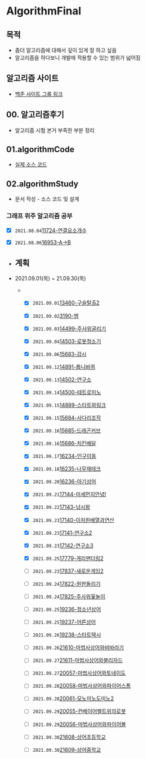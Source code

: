 # AlgorithmFinal  

## 목적  

- 좀더 알고리즘에 대해서 깊이 있게 잘 하고 싶음  
- 알고리즘을 하다보니 개발에 적용할 수 있는 범위가 넓어짐  

## 알고리즘 사이트  

-  [백준 사이트 그룹  링크](https://www.acmicpc.net/group/12038)

## 00. 알고리즘후기

- 알고리즘 시험 본거 부족한 부분 정리

## 01.algorithmCode

- [실제 소스 코드](./01.algorithmCode/algorithmCode)

## 02.algorithmStudy
- 문서 작성 - 소스 코드 및 설계
### 그래프 위주 알고리즘 공부  

- [x] `2021.08.04`[11724-연결요소개수](./02.algorithmStudy/0804/2021년08월04일_11724-연결요소의개수.md) 

- [x] `2021.08.06`[16953-A->B](./02.algorithmStudy/0806/2021년08월06일_16953-A-B.md)

- ## 계획   
- 2021.09.01(목) ~ 21.09.30(목)
  
  - - [x] `2021.09.01`[13460-구슬탈출2](./02.algorithmStudy/0901/01.13460-구슬탈출2/2021년09월01일_13460-구슬탈출2.md)
    
    - [x] `2021.09.02`[3190-뱀](./02.algorithmStudy/0902/01.3190-뱀/2021년09월02일_3190-뱀.md)
    
    - [x] `2021.09.03`[14499-주사위굴리기](./02.algorithmStudy/0903/01.14499-주사위굴리기/2021년09월03일_14499주사위굴리기.md)  
    
    - [x] `2021.09.04`[14503-로봇청소기](./02.algorithmStudy/0904/01.14503-로봇청소기/2021년09월04일_14503-로봇청소기.md)  
    
    - [x] `2021.09.06`[15683-감시](./02.algorithmStudy/0906/01.15683감시/2021년09월06일_15683-감시.md)  
    
    - [x] `2021.09.12`[14891-톱니바퀴](./02.algorithmStudy/0912/01.14891톱니바퀴/2021년09월12일_14891-톱니바퀴.md)
    
    - [x] `2021.09.13`[14502-연구소](./02.algorithmStudy/0913/01.14502-연구소/21.09.13_14502-연구소.md)
    
    - [x] `2021.09.14`[14500-테트로미노](./02.algorithmStudy/0914/01.14500-테트로미노/2021.09.14_14500-테트로미노.md)
    
    - [x] `2021.09.15`[14889-스타트와링크](./02.algorithmStudy/0915/01.14889-스타트와링크/2021.09.15_14889-스타트와링크.md)
    
    - [x] `2021.09.15`[15684-사다리조작](./02.algorithmStudy/0915/02.15684-사다리조작/2021.09.15_15684-사다리조작.md)
    
    - [x] `2021.09.16`[15685-드래곤커브](./02.algorithmStudy/0916/01.15685-드래곤커브/2021.09.16_15685-드래곤커브.md)
    
    - [x] `2021.09.16`[15686-치킨배달](./02.algorithmStudy/0916/02.15686-치킨배달/2021.09.16_15686-치킨배달.md)
    
    - [x] `2021.09.17`[16234-인구이동](./02.algorithmStudy/0917/01.16234-인구이동/2021.09.17_16234-인구이동.md)
    
    - [x] `2021.09.18`[16235-나무재테크](./02.algorithmStudy/0918/01.16235-나무재테크/2021.09.18_16235-나무재테크.md)
    
    - [x] `2021.09.20`[16236-아기상어](./02.algorithmStudy/0920/01.16236-아기상어/2021.09.20_16236-아기상어.md)
    
    - [x] `2021.09.21`[17144-미세먼지안녕!](./02.algorithmStudy/0921/01.17144-미세먼지/2021.09.21_17144-미세먼지.md)
    
    - [x] `2021.09.22`[17143-낚시왕](./02.algorithmStudy/0922/01.17143-낚시왕/2021.09.23_17143-낚시왕.md)
    
    - [x] `2021.09.23`[17140-이차원배열과연산](./02.algorithmStudy/0923/01.17140-이차원배열과연산/2021.09.23_17140-이차원배열과연산.md)
    
    - [x] `2021.09.23`[17141-연구소2](./02.algorithmStudy/0923/02.17141-연구소2,17142-연구소3/2021.09.23_17141-연구소2_17142-연구소3.md)
    
    - [x] `2021.09.23`[17142-연구소3](./02.algorithmStudy/0923/02.17141-연구소2,17142-연구소3/2021.09.23_17141-연구소2_17142-연구소3.md)
    
    - [x] `2021.09.25`[17779-게리맨더링2](./02.algorithmStudy/0925/01.17779-게리맨더링2/2021.09.25_17779-게리맨더링2.md)
    
    - [ ] `2021.09.23`[17837-새로운게임2]()
    
    - [ ] `2021.09.24`[17822-원판돌리기]()
    
    - [ ] `2021.09.24`[17825-주사위윷놀이]()
    
    - [ ] `2021.09.25`[19236-청소년상어]()
    
    - [ ] `2021.09.25`[19237-어른상어]()
    
    - [ ] `2021.09.26`[19238-스타트택시]()
    
    - [ ] `2021.09.26`[21610-마법사상어와비바라기]()
    
    - [ ] `2021.09.27`[21611-마법사상어와블리자드]()
    
    - [ ] `2021.09.27`[20057-마법사상어와토네이도]()
    
    - [ ] `2021.09.28`[20058-마법사상어와파이어스톰]()
    
    - [ ] `2021.09.28`[20061-모노미노도미노2]()
    
    - [ ] `2021.09.29`[20055-컨베이어벨트위의로봇]()
    
    - [ ] `2021.09.29`[20056-마법사상어와파이어볼]()
    
    - [ ] `2021.09.30`[21608-상어초등학교]()
    
    - [ ] `2021.09.30`[21609-상어중학교]()
    
      
    
    






